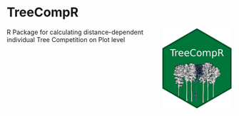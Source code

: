 # TreeCompR 
<img src="man/figures/hex-TreeCompR.png" height="180" alt="Hexsticker" style="float: right;">
R Package for calculating distance-dependent individual Tree Competition on Plot level
